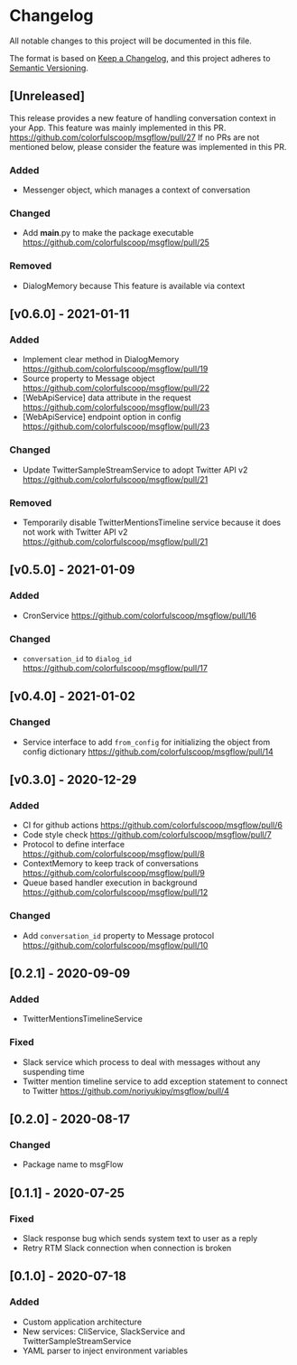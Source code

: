 # Changelog
All notable changes to this project will be documented in this file.

The format is based on [Keep a Changelog](https://keepachangelog.com/en/1.0.0/),
and this project adheres to [Semantic Versioning](https://semver.org/spec/v2.0.0.html).

## [Unreleased]

This release provides a new feature of handling conversation context in your App.
This feature was mainly implemented in this PR.
https://github.com/colorfulscoop/msgflow/pull/27
If no PRs are not mentioned below, please consider the feature was implemented in this PR.

### Added

- Messenger object, which manages a context of conversation

### Changed

- Add __main__.py to make the package executable https://github.com/colorfulscoop/msgflow/pull/25

### Removed

- DialogMemory because This feature is available via context

## [v0.6.0] - 2021-01-11

### Added

- Implement clear method in DialogMemory https://github.com/colorfulscoop/msgflow/pull/19
- Source property to Message object https://github.com/colorfulscoop/msgflow/pull/22
- [WebApiService] data attribute in the request https://github.com/colorfulscoop/msgflow/pull/23
- [WebApiService] endpoint option in config https://github.com/colorfulscoop/msgflow/pull/23

### Changed

- Update TwitterSampleStreamService to adopt Twitter API v2 https://github.com/colorfulscoop/msgflow/pull/21

### Removed

- Temporarily disable TwitterMentionsTimeline service because it does not work with Twitter API v2 https://github.com/colorfulscoop/msgflow/pull/21

## [v0.5.0] - 2021-01-09

### Added

- CronService https://github.com/colorfulscoop/msgflow/pull/16

### Changed

- `conversation_id` to `dialog_id` https://github.com/colorfulscoop/msgflow/pull/17

## [v0.4.0] - 2021-01-02

### Changed

- Service interface to add `from_config` for initializing the object from config dictionary https://github.com/colorfulscoop/msgflow/pull/14

## [v0.3.0] - 2020-12-29

### Added

- CI for github actions https://github.com/colorfulscoop/msgflow/pull/6
- Code style check https://github.com/colorfulscoop/msgflow/pull/7
- Protocol to define interface https://github.com/colorfulscoop/msgflow/pull/8
- ContextMemory to keep track of conversations https://github.com/colorfulscoop/msgflow/pull/9
- Queue based handler execution in background https://github.com/colorfulscoop/msgflow/pull/12

### Changed

- Add `conversation_id` property to Message protocol https://github.com/colorfulscoop/msgflow/pull/10

## [0.2.1] - 2020-09-09

### Added

- TwitterMentionsTimelineService

### Fixed

- Slack service which process to deal with messages without any suspending time
- Twitter mention timeline service to add exception statement to connect to Twitter https://github.com/noriyukipy/msgflow/pull/4

## [0.2.0] - 2020-08-17

### Changed

- Package name to msgFlow

## [0.1.1] - 2020-07-25

### Fixed

- Slack response bug which sends system text to user as a reply
- Retry RTM Slack connection when connection is broken

## [0.1.0] - 2020-07-18

### Added

- Custom application architecture
- New services: CliService, SlackService and TwitterSampleStreamService
- YAML parser to inject environment variables
